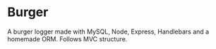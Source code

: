 # Burger
A burger logger made with MySQL, Node, Express, Handlebars and a homemade ORM. Follows MVC structure.
